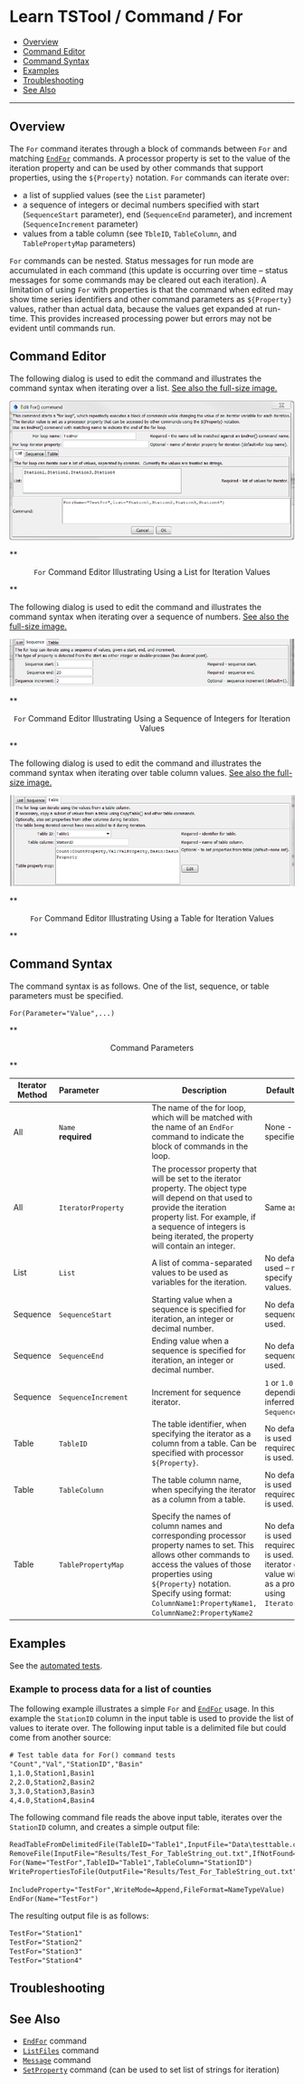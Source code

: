 # Learn TSTool / Command / For #

* [Overview](#overview)
* [Command Editor](#command-editor)
* [Command Syntax](#command-syntax)
* [Examples](#examples)
* [Troubleshooting](#troubleshooting)
* [See Also](#see-also)

-------------------------

## Overview ##

The `For` command iterates through a block of commands between `For` and matching
[`EndFor`](../EndFor/EndFor) commands.
A processor property is set to the value of the iteration property and can be used by other
commands that support properties, using the `${Property}` notation.
`For` commands can iterate over:

* a list of supplied values (see the `List` parameter)
* a sequence of integers or decimal numbers specified with start (`SequenceStart` parameter),
end (`SequenceEnd` parameter), and increment (`SequenceIncrement` parameter)
* values from a table column (see `TbleID`, `TableColumn`, and `TablePropertyMap` parameters)

`For` commands can be nested.
Status messages for run mode are accumulated in each command (this update is occurring over time –
status messages for some commands may be cleared out each iteration).
A limitation of using `For` with properties is that the command when edited may show time series
identifiers and other command parameters as `${Property}` values,
rather than actual data, because the values get expanded at run-time.
This provides increased processing power but errors may not be evident until commands run.

## Command Editor ##

The following dialog is used to edit the command and illustrates the command syntax when iterating over a list.
<a href="../For_List.png">See also the full-size image.</a>

![For_List](For_List.png)

**<p style="text-align: center;">
`For` Command Editor Illustrating Using a List for Iteration Values
</p>**

The following dialog is used to edit the command and illustrates the command syntax when iterating over a sequence of numbers.
<a href="../For_Sequence.png">See also the full-size image.</a>

![For_Sequence](For_Sequence.png)

**<p style="text-align: center;">
`For` Command Editor Illustrating Using a Sequence of Integers for Iteration Values
</p>**

The following dialog is used to edit the command and illustrates the command syntax when iterating over table column values.
<a href="../For_Table.png">See also the full-size image.</a>

![For_Table](For_Table.png)

**<p style="text-align: center;">
`For` Command Editor Illustrating Using a Table for Iteration Values
</p>**

## Command Syntax ##

The command syntax is as follows.  One of the list, sequence, or table parameters must be specified.

```text
For(Parameter="Value",...)
```
**<p style="text-align: center;">
Command Parameters
</p>**

|**Iterator Method**|**Parameter**&nbsp;&nbsp;&nbsp;&nbsp;&nbsp;&nbsp;&nbsp;&nbsp;&nbsp;&nbsp;&nbsp;&nbsp;&nbsp;&nbsp;&nbsp;&nbsp;&nbsp;&nbsp;&nbsp;&nbsp;&nbsp; | **Description** | **Default**&nbsp;&nbsp;&nbsp;&nbsp;&nbsp;&nbsp;&nbsp;&nbsp;&nbsp;&nbsp;&nbsp;&nbsp;&nbsp;&nbsp;&nbsp;&nbsp;&nbsp; |
|--|--------------|-----------------|----------------- |
|All|`Name`<br>**required** | The name of the for loop, which will be matched with the name of an `EndFor` command to indicate the block of commands in the loop. | None - must be specified. |
|All|`IteratorProperty` | The processor property that will be set to the iterator property. The object type will depend on that used to provide the iteration property list. For example, if a sequence of integers is being iterated, the property will contain an integer. | Same as `Name`.
|List|`List` | A list of comma-separated values to be used as variables for the iteration. | No default if list is used – must specify a list of values. |
|Sequence|`SequenceStart` | Starting value when a sequence is specified for iteration, an integer or decimal number. | No default if sequence is used. |
|Sequence|`SequenceEnd` | Ending value when a sequence is specified for iteration, an integer or decimal number. | No default if sequence is used. |
|Sequence|`SequenceIncrement` | Increment for sequence iterator. | `1` or `1.0` depending on inferred type for `SequenceStart`. |
|Table|`TableID` | The table identifier, when specifying the iterator as a column from a table.  Can be specified with processor `${Property}`. | No default if table is used - required if table is used. |
|Table|`TableColumn` | The table column name, when specifying the iterator as a column from a table. | No default if table is used - required if table is used. |
|Table|`TablePropertyMap` | Specify the names of column names and corresponding processor property names to set.  This allows other commands to access the values of those properties using `${Property}` notation.  Specify using format:<br>`ColumnName1:PropertyName1,`<br>`ColumnName2:PropertyName2` | No default if table is used - required if table is used.  Only the iterator column value will be set as a property using `IteratorProperty`.|

## Examples ##

See the [automated tests](https://github.com/OpenWaterFoundation/cdss-app-tstool-test/tree/master/test/regression/commands/general/For).

### Example to process data for a list of counties ###

The following example illustrates a simple `For` and [`EndFor`](../EndFor/EndFor) usage.
In this example the `StationID` column in the input table is used to provide the list of values to iterate over.
The following input table is a delimited file but could come from another source:

```
# Test table data for For() command tests
"Count","Val","StationID","Basin"
1,1.0,Station1,Basin1
2,2.0,Station2,Basin2
3,3.0,Station3,Basin3
4,4.0,Station4,Basin4
```

The following command file reads the above input table, iterates over the `StationID` column, and creates a simple output file:

```
ReadTableFromDelimitedFile(TableID="Table1",InputFile="Data\testtable.csv")
RemoveFile(InputFile="Results/Test_For_TableString_out.txt",IfNotFound=Ignore)
For(Name="TestFor",TableID="Table1",TableColumn="StationID")
WritePropertiesToFile(OutputFile="Results/Test_For_TableString_out.txt",
    IncludeProperty="TestFor",WriteMode=Append,FileFormat=NameTypeValue)
EndFor(Name="TestFor")
```

The resulting output file is as follows:

```
TestFor="Station1"
TestFor="Station2"
TestFor="Station3"
TestFor="Station4"
```

## Troubleshooting ##

## See Also ##

* [`EndFor`](../EndFor/EndFor) command
* [`ListFiles`](../ListFiles/ListFiles) command
* [`Message`](../Message/Message) command
* [`SetProperty`](../SetProperty/SetProperty) command (can be used to set list of strings for iteration)
